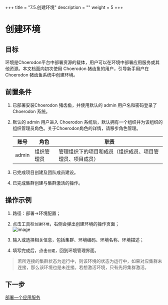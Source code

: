 +++
title = "7.5.创建环境"
description = ""
weight = 5
+++

# 创建环境
## 目标
环境是Choerodon平台中部署资源的载体，用户可以在环境中部署应用服务或其他资源。本文档面向初次使用 Choerodon 猪齿鱼的用户，引导新手用户在 Choerodon 猪齿鱼系统中创建环境。  

## 前置条件
1. 已部署安装Choerodon 猪齿鱼，并使用默认的 admin 用户名和密码登录了 Choerodon 系统。
2. 默认的 admin 用户进入 Choerodon 系统后，默认拥有一个组织并为该组织的组织管理员角色。关于Choerodon角色的详情，请移步角色管理。

    |账号|角色|职责|
    |---|---|---|
    |admin|组织管理员|管理组织下的项目和成员（组织成员、项目管理员、项目成员）|
3. 已完成项目创建及团队成员建设。
4. 已完成集群创建与集群激活的操作。

## 操作示例
1. 路径：部署->环境配置；

2. 点击工具栏`创建环境`，右侧会弹出创建环境的操作页面；  
   ![image](/docs/quick-start/devops/image/env-1.jpg)

2. 输入或选择相关信息，包括集群、环境编码、环境名称、环境描述；

3. 填写完成后，点击`创建`，回到环境管理界面。

> 若所连接的集群状态为运行中，则该环境的状态为运行中，如果对应集群未连接，那么该环境也是未连接。若想激活环境，只有先将集群激活。

## 下一步
[部署一个应用服务](../../../quick-start/devops/deploy-application)

